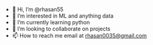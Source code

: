 - 👋 Hi, I’m @rhasan55
- 👀 I’m interested in ML and anything data
- 🌱 I’m currently learning python
- 💞️ I’m looking to collaborate on projects
- 📫 How to reach me email at rhasan0035@gmail.com

<!---
rhasan55/rhasan55 is a ✨ special ✨ repository because its `README.md` (this file) appears on your GitHub profile.
You can click the Preview link to take a look at your changes.
--->
